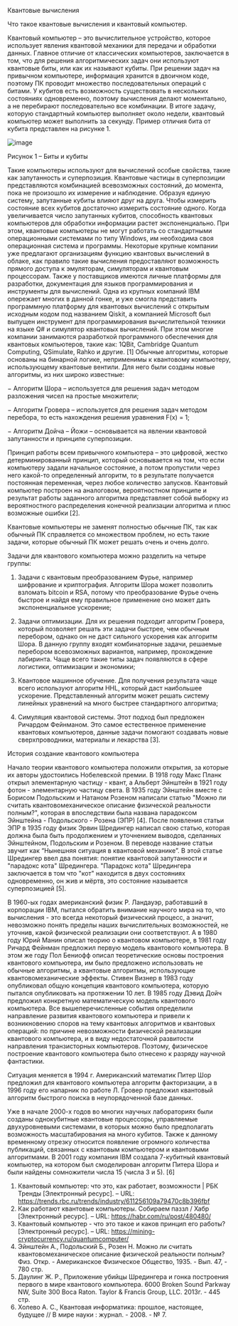 Квантовые вычисления

Что такое квантовые вычисления и квантовый компьютер.

Квантовый компьютер – это вычислительное устройство, которое использует явления квантовой механики для передачи и обработки данных. Главное отличие от классических компьютеров, заключается в том, что для решения алгоритмических задач они используют квантовые биты, или как их называют кубиты. При решении задач на привычном компьютере, информация хранится в двоичном коде, поэтому ПК проводит множество последовательных операций с битами. У кубитов есть возможность существовать в нескольких состояниях одновременно, поэтому вычисления делают моментально, а не перебирают последовательно все комбинации. В итоге задачу, которую стандартный компьютер выполняет около недели, квантовый компьютер может выполнить за секунду. Пример отличия бита от кубита представлен на рисунке 1.
 
![image](https://github.com/Ilnaznazarov/QuantumComputing/assets/114493859/c791798d-8adc-4825-a170-63eb2b4bec46)

Рисунок 1 – Биты и кубиты

Такие компьютеры используют для вычислений особые свойства, такие как запутанность и суперпозиция. Квантовые частицы в суперпозиции представляются комбинацией всевозможных состояний, до момента, пока не произошло их измерение и наблюдение. Образуя единую систему, запутанные кубиты влияют друг на друга. Чтобы измерить состояние всех кубитов достаточно измерить состояние одного. Когда увеличивается число запутанных кубитов, способность квантовых компьютеров для обработки информации растет экспоненциально.
При этом, квантовые компьютеры не могут работать со стандартными операционными системами по типу Windows, им необходима своя операционная система и программы. Некоторые крупные компании уже предлагают организациям функцию квантовых вычислений в облаке, как правило такие вычисления предоставляют возможность прямого доступа к эмуляторам, симуляторам и квантовым процессорам. Также у поставщиков имеются личные платформы для разработки, документация для языков программирования и инструменты для вычислений. Одна из крупных компаний IBM опережает многих в данной гонке, и уже смогла представить программную платформу для квантовых вычислений с открытым исходным кодом под названием Qiskit, а компанией Microsoft был выпущен инструмент для программирования вычислительной техники на языке Q# и симулятор квантовых вычислений. При этом многие компании занимаются разработкой программного обеспечения для квантовых компьютеров, такие как: 1QBit, Cambridge Quantum Computing, QSimulate, Rahko и другие. [1]
Обычные алгоритмы, которые основаны на бинарной логике, неприменимы к квантовому компьютеру, использующему квантовые вентили. Для него были созданы новые алгоритмы, из них широко известные: 

− Алгоритм Шора – используется для решения задач методом разложения чисел на простые множители; 

− Алгоритм Гровера – используется для решения задач методом перебора, то есть нахождения решения уравнения F(x) = 1; 

− Алгоритм Дойча – Йожи – основывается на явлении квантовой запутанности и принципе суперпозиции. 

Принцип работы всем привычного компьютера – это цифровой, жестко детерминированный принцип, который основывается на том, что если компьютеру задали начальное состояние, а потом пропустили через него какой-то определенный алгоритм, то в результате получается постоянная переменная, через любое количество запусков. Квантовый компьютер построен на аналоговом, вероятностном принципе и результат работы заданного алгоритма представляет собой выборку из вероятностного распределения конечной реализации алгоритма и плюс возможные ошибки [2].

Квантовые компьютеры не заменят полностью обычные ПК, так как обычный ПК справляется со множеством проблем, но есть такие задачи, которые обычный ПК может решать очень и очень долго.

Задачи для квантового компьютера можно разделить на четыре группы:

1)	Задачи с квантовым преобразованием Фурье, например шифрование и криптография. Алгоритм Шора может позволить взломать bitcoin и RSA, потому что преобразование Фурье очень быстрое и найдя ему правильное применение оно может дать экспоненциальное ускорение;

2)	Задачи оптимизации. Для их решения подходит алгоритм Гровера, который позволяет решать эти задачи быстрее, чем обычным перебором, однако он не даст сильного ускорения как алгоритм Шора. В данную группу входят комбинаторные задачи, решаемые перебором всевозможных вариантов, например, прохождение лабиринта. Чаще всего такие типы задач появляются в сфере логистики, оптимизации и экономики;

3)	Квантовое машинное обучение. Для получения результата чаще всего используют алгоритм HHL, который даст наибольшее ускорение. Представленный алгоритм может решать систему линейных уравнений на много быстрее стандартного алгоритма;

4)	Симуляция квантовой системы. Этот подход был предложен Ричардом Фейнманом. Это самое естественное применение квантовых компьютеров, данные задачи помогают создавать новые сверхпроводники, материалы и лекарства [3].

История создание квантового компьютера

Начало теории квантового компьютера положили открытия, за которые их авторы удостоились Нобелевской премии. В 1918 году Макс Планк открыл элементарную частицу - квант, а Альберт Эйнштейн в 1921 году фотон - элементарную частицу света. В 1935 году Эйнштейн вместе с Борисом Подольским и Натаном Розеном написали статью "Можно ли считать квантовомеханическое описание физической реальности полным?", которая в впоследствии была названа парадоксом Эйнштейна - Подольского - Розена (ЭПР) [4]. После появления статьи ЭПР в 1935 году физик Эрвин Шредингер написал свою статью, которая должна была быть продолжением и уточнением выводов, сделанных Эйнштейном, Подольским и Розеном. В переводе название статьи звучит как “Нынешняя ситуация в квантовой механике”. В этой статье Шредингер ввел два понятия: понятие квантовой запутанности и "парадокс кота" Шредингера. "Парадокс кота" Шредингера заключается в том что "кот" находится в двух состояниях одновременно, он жив и мёртв, это состояние называется суперпозицией [5].

В 1960-ых годах американский физик Р. Ландауэр, работавший в корпорации IBM, пытался обратить внимание научного мира на то, что вычисления - это всегда некоторый физический процесс, а значит, невозможно понять пределы наших вычислительных возможностей, не уточнив, какой физической реализации они соответствуют. А в 1980 году Юрий Манин описал теорию о квантовом компьютере, в 1981 году Ричард Фейнман предложил первую модель квантового компьютера. В этом же году Пол Бениофф описал теоретические основы построения квантового компьютера, им было предложено использовать не обычные алгоритмы, а квантовые алгоритмы, использующие квантовомеханические эффекты. Стивен Визнер в 1983 году опубликовал общую концепция квантового компьютера, которую пытался опубликовать на протяжении 10 лет. В 1985 году Дэвид Дойч предложил конкретную математическую модель квантового компьютера. Все вышеперечисленные события определили направление развития квантового компьютера и привели к возникновению споров на тему квантовых алгоритмов и квантовых операций: по причине невозможности физической реализации квантового компьютера, и в виду недостаточной развитости направления транзисторных компьютеров. Поэтому, физическое построение квантового компьютера было отнесено к разряду научной фантастики.

Ситуация меняется в 1994 г. Американский математик Питер Шор предложил для квантового компьютера алгоритм факторизации, а в 1996 году его напарник по работе Л. Гровер предложил квантовый алгоритм быстрого поиска в неупорядоченной базе данных.

Уже в начале 2000-х годов во многих научных лабораториях были созданы однокубитные квантовые процессоры, управляемые двухуровневыми системами, в которых можно было предполагать возможность масштабирования на много кубитов. Также к данному временному отрезку относится появление огромного количества публикаций, связанных с квантовым компьютером и квантовыми алгоритмами. В 2001 году компания IBM создала 7-кубитный квантовый компьютер, на котором был смоделирован алгоритм Питера Шора и были найдены сомножители числа 15 (числа 3 и 5). [6]


1)	Квантовый компьютер: что это, как работает, возможности | РБК Тренды [Электронный ресурс]. – URL: https://trends.rbc.ru/trends/industry/611256109a79470c8b396fbf
2)	Как работают квантовые компьютеры. Собираем паззл / Хабр [Электронный ресурс]. – URL: https://habr.com/ru/post/480480/
3)	Квантовый компьютер - что это такое и каков принцип его работы? [Электронный ресурс]. – URL: https://mining-cryptocurrency.ru/quantumcomputer/
4)	Эйнштейн А., Подольский Б., Розен Н. Можно ли считать квантовомеханическое описание физической реальности полным? Физ. Откр. - Американское Физическое Общество, 1935. - Вып. 47, - 780 стр.
5)	Даулинг Ж. Р., Приложение убийцы Шредингера и гонка построения первого в мире квантового компьютера. 6000 Broken Sound Parkway NW, Suite 300 Boca Raton. Taylor & Francis Group, LLC. 2013г. - 445 стр.
6)	Холево А. С., Квантовая информатика: прошлое, настоящее, будущее // В мире науки : журнал. - 2008. - № 7.

